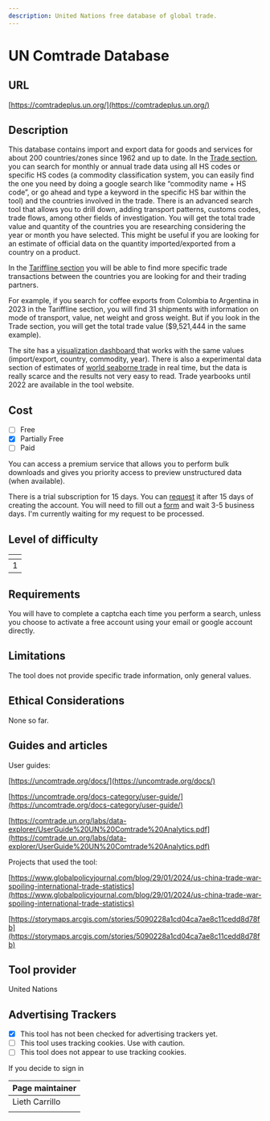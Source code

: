 ```yaml
---
description: United Nations free database of global trade.
---
```


# UN Comtrade Database

## URL

[https://comtradeplus.un.org/](https://comtradeplus.un.org/)

## Description

This database contains import and export data for goods and services for about 200 countries/zones since 1962 and up to date. In the [Trade section](https://comtradeplus.un.org/TradeFlow), you can search for monthly or annual trade data using all HS codes or specific HS codes (a commodity classification system, you can easily find the one you need by doing a google search like “commodity name + HS code”, or go ahead and type a keyword in the specific HS bar within the tool) and the countries involved in the trade. There is an advanced search tool that allows you to drill down, adding transport patterns, customs codes, trade flows, among other fields of investigation. You will get the total trade value and quantity of the countries you are researching considering the year or month you have selected. This might be useful if you are looking for an estimate of official data on the quantity imported/exported from a country on a product.

In the [Tariffline section](https://comtradeplus.un.org/Tariffline) you will be able to find more specific trade transactions between the countries you are looking for and their trading partners.

For example, if you search for coffee exports from Colombia to Argentina in 2023 in the Tariffline section, you will find 31 shipments with information on mode of transport, value, net weight and gross weight. But if you look in the Trade section, you will get the total trade value ($9,521,444 in the same example).

The site has a [visualization dashboard ](https://comtrade.un.org/labs/data-explorer/)that works with the same values (import/export, country, commodity, year). There is also a experimental data section of estimates of [world seaborne trade](https://comtradeplus.un.org/AISData) in real time, but the data is really scarce and the results not very easy to read. Trade yearbooks until 2022 are available in the tool website.

## Cost

* [ ] Free
* [x] Partially Free
* [ ] Paid

You can access a premium service that allows you to perform bulk downloads and gives you priority access to preview unstructured data (when available).&#x20;

There is a trial subscription for 15 days. You can [request](https://uncomtrade.org/docs/premium-trial-subscription/) it after 15 days of creating the account. You will need to fill out a [form](https://forms.office.com/pages/responsepage.aspx?id=2zWeD09UYE-9zF6kFubccOSF7wPR3FtJq4X0eSEBpHpUMTFMQTRJMjcxTkcxU0Y4M0lESjUyOFc1TSQlQCN0PWcu\&route=shorturl) and wait  3-5 business days. I'm currently waiting for my request to be processed.

## Level of difficulty

<table><thead><tr><th data-type="rating" data-max="5"></th></tr></thead><tbody><tr><td>1</td></tr></tbody></table>

## Requirements

You will have to complete a captcha each time you perform a search, unless you choose to activate a free account using your email or google account directly.

## Limitations

The tool does not provide specific trade information, only general values.

## Ethical Considerations

None so far.

## Guides and articles

User guides:

[https://uncomtrade.org/docs/](https://uncomtrade.org/docs/)

[https://uncomtrade.org/docs-category/user-guide/](https://uncomtrade.org/docs-category/user-guide/)

[https://comtrade.un.org/labs/data-explorer/UserGuide%20UN%20Comtrade%20Analytics.pdf](https://comtrade.un.org/labs/data-explorer/UserGuide%20UN%20Comtrade%20Analytics.pdf)

Projects that used the tool:

[https://www.globalpolicyjournal.com/blog/29/01/2024/us-china-trade-war-spoiling-international-trade-statistics](https://www.globalpolicyjournal.com/blog/29/01/2024/us-china-trade-war-spoiling-international-trade-statistics)

[https://storymaps.arcgis.com/stories/5090228a1cd04ca7ae8c11cedd8d78fb](https://storymaps.arcgis.com/stories/5090228a1cd04ca7ae8c11cedd8d78fb)

## Tool provider

United Nations

## Advertising Trackers

* [x] This tool has not been checked for advertising trackers yet.
* [ ] This tool uses tracking cookies. Use with caution.
* [ ] This tool does not appear to use tracking cookies.

If you decide to sign in

| Page maintainer |
| --------------- |
| Lieth Carrillo  |
|                 |
